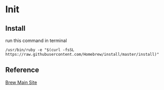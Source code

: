 # Init

## Install

run this command in terminal

`/usr/bin/ruby -e "$(curl -fsSL https://raw.githubusercontent.com/Homebrew/install/master/install)"`

## Reference

[Brew Main Site](https://brew.sh/)